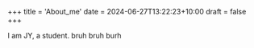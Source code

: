 +++
title = 'About_me'
date = 2024-06-27T13:22:23+10:00
draft = false
+++

I am JY, a student.
bruh bruh burh